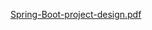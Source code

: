 [Spring-Boot-project-design.pdf](https://github.com/user-attachments/files/16476115/Spring-Boot-project-design.pdf)
